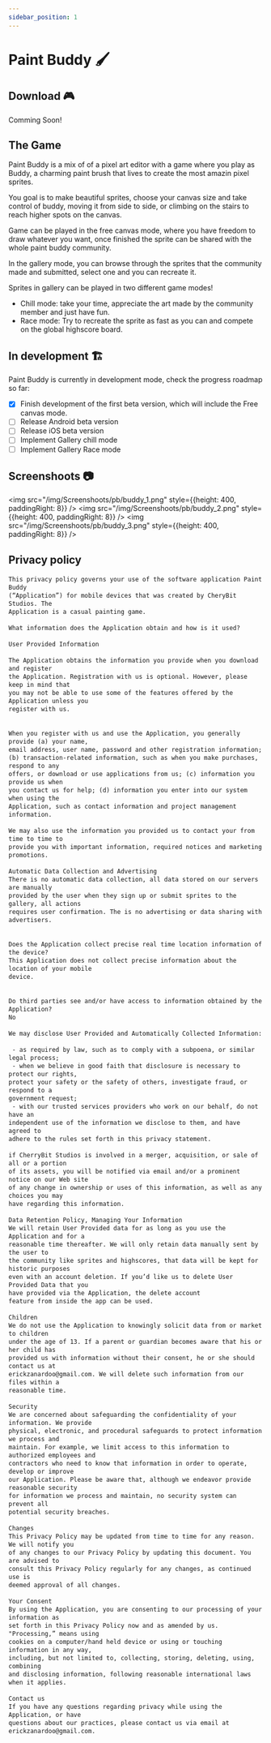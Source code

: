 ```yaml
---
sidebar_position: 1
---
```


# Paint Buddy 🖌

## Download 🎮

Comming Soon!

## The Game

Paint Buddy is a mix of of a pixel art editor with a game where you play as Buddy, a charming
paint brush that lives to create the most amazin pixel sprites.

You goal is to make beautiful sprites, choose your canvas size and take control of buddy, moving
it from side to side, or climbing on the stairs to reach higher spots on the canvas.

Game can be played in the free canvas mode, where you have freedom to draw whatever you want, once
finished the sprite can be shared with the whole paint buddy community.

In the gallery mode, you can browse through the sprites that the community made and submitted,
select one and you can recreate it.

Sprites in gallery can be played in two different game modes!
 - Chill mode: take your time, appreciate the art made by the community member and just have fun.
 - Race mode: Try to recreate the sprite as fast as you can and compete on the global highscore board.

## In development 🏗

Paint Buddy is currently in development mode, check the progress roadmap so far:

 - [x] Finish development of the first beta version, which will include the Free canvas mode.
 - [ ] Release Android beta version
 - [ ] Release iOS beta version
 - [ ] Implement Gallery chill mode
 - [ ] Implement Gallery Race mode

## Screenshoots 📷

<img src="/img/Screenshoots/pb/buddy_1.png" style={{height: 400, paddingRight: 8}} />
<img src="/img/Screenshoots/pb/buddy_2.png" style={{height: 400, paddingRight: 8}} />
<img src="/img/Screenshoots/pb/buddy_3.png" style={{height: 400, paddingRight: 8}} />

## Privacy policy

```
This privacy policy governs your use of the software application Paint Buddy
(“Application”) for mobile devices that was created by CheryBit Studios. The
Application is a casual painting game.

What information does the Application obtain and how is it used?

User Provided Information

The Application obtains the information you provide when you download and register
the Application. Registration with us is optional. However, please keep in mind that
you may not be able to use some of the features offered by the Application unless you
register with us.


When you register with us and use the Application, you generally provide (a) your name,
email address, user name, password and other registration information;
(b) transaction-related information, such as when you make purchases, respond to any
offers, or download or use applications from us; (c) information you provide us when
you contact us for help; (d) information you enter into our system when using the
Application, such as contact information and project management information.

We may also use the information you provided us to contact your from time to time to
provide you with important information, required notices and marketing promotions.
 
Automatic Data Collection and Advertising
There is no automatic data collection, all data stored on our servers are manually
provided by the user when they sign up or submit sprites to the gallery, all actions
requires user confirmation. The is no advertising or data sharing with advertisers.

 
Does the Application collect precise real time location information of the device?
This Application does not collect precise information about the location of your mobile
device. 
 

Do third parties see and/or have access to information obtained by the Application?
No

We may disclose User Provided and Automatically Collected Information:

 - as required by law, such as to comply with a subpoena, or similar legal process;
 - when we believe in good faith that disclosure is necessary to protect our rights,
protect your safety or the safety of others, investigate fraud, or respond to a
government request;
 - with our trusted services providers who work on our behalf, do not have an
independent use of the information we disclose to them, and have agreed to
adhere to the rules set forth in this privacy statement.

if CherryBit Studios is involved in a merger, acquisition, or sale of all or a portion
of its assets, you will be notified via email and/or a prominent notice on our Web site
of any change in ownership or uses of this information, as well as any choices you may
have regarding this information.

Data Retention Policy, Managing Your Information
We will retain User Provided data for as long as you use the Application and for a
reasonable time thereafter. We will only retain data manually sent by the user to
the community like sprites and highscores, that data will be kept for historic purposes
even with an account deletion. If you’d like us to delete User Provided Data that you
have provided via the Application, the delete account
feature from inside the app can be used.

Children
We do not use the Application to knowingly solicit data from or market to children
under the age of 13. If a parent or guardian becomes aware that his or her child has
provided us with information without their consent, he or she should contact us at
erickzanardoo@gmail.com. We will delete such information from our files within a
reasonable time.

Security
We are concerned about safeguarding the confidentiality of your information. We provide
physical, electronic, and procedural safeguards to protect information we process and
maintain. For example, we limit access to this information to authorized employees and
contractors who need to know that information in order to operate, develop or improve
our Application. Please be aware that, although we endeavor provide reasonable security
for information we process and maintain, no security system can prevent all
potential security breaches.

Changes
This Privacy Policy may be updated from time to time for any reason. We will notify you
of any changes to our Privacy Policy by updating this document. You are advised to
consult this Privacy Policy regularly for any changes, as continued use is
deemed approval of all changes.

Your Consent
By using the Application, you are consenting to our processing of your information as
set forth in this Privacy Policy now and as amended by us. "Processing,” means using
cookies on a computer/hand held device or using or touching information in any way,
including, but not limited to, collecting, storing, deleting, using, combining
and disclosing information, following reasonable international laws when it applies.

Contact us
If you have any questions regarding privacy while using the Application, or have
questions about our practices, please contact us via email at erickzanardoo@gmail.com.
```
